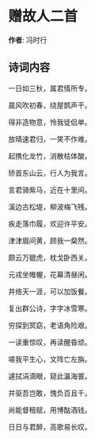 # 赠故人二首

**作者**: 冯时行

## 诗词内容

一日如三秋，属君情所专。

晨风吹初春，绕屋鹊声干。

得非造物意，怜我徒侣单。

放晴速君归，一笑不作难。

起携化龙竹，消散枯体酸。

矫首东山云，行人为我言。

言君骑紫马，近在十里间。

溪边古松堤，柳波梅飞残。

疾走落巾履，欢迎许平安。

津津眉间黄，顾我一粲然。

颇云万貔虎，枕戈卧西关。

元戎坐帷幄，花幕清昼闲。

井络天一涯，可以加饭餐。

复出群公诗，字字冰雪寒。

穷探到冥窈，老语角险艰。

一读重惊叹，再读醒昏顽。

嗟我平生心，文阵亡左旃。

遽拭涓滴眼，窥此瀛海寰。

并驱吾岂敢，愧负百且千。

尚能督租赋，用博酤酒钱。

日日与君醉，高歌易长叹。

